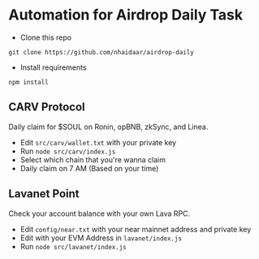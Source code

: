 # Automation for Airdrop Daily Task

- Clone this repo

```
git clone https://github.com/nhaidaar/airdrop-daily
```

- Install requirements

```
npm install
```

## CARV Protocol

Daily claim for $SOUL on Ronin, opBNB, zkSync, and Linea.

- Edit `src/carv/wallet.txt` with your private key
- Run `node src/carv/index.js`
- Select which chain that you're wanna claim
- Daily claim on 7 AM (Based on your time)

## Lavanet Point

Check your account balance with your own Lava RPC.

- Edit `config/near.txt` with your near mainnet address and private key
- Edit with your EVM Address in `lavanet/index.js`
- Run `node src/lavanet/index.js`
